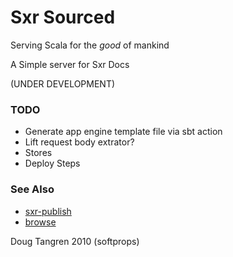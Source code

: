 # Sxr Sourced

Serving Scala for the _good_ of mankind

A Simple server for Sxr Docs

(UNDER DEVELOPMENT)

### TODO 

* Generate app engine template file via sbt action
* Lift request body extrator?
* Stores
* Deploy Steps

### See Also
* [sxr-publish](http://github.com/n8han/sxr-publish)
* [browse](http://github.com/harrah/browse)

Doug Tangren 2010 (softprops)